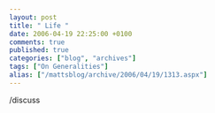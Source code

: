 ```yaml
---
layout: post
title: " Life "
date: 2006-04-19 22:25:00 +0100
comments: true
published: true
categories: ["blog", "archives"]
tags: ["On Generalities"]
alias: ["/mattsblog/archive/2006/04/19/1313.aspx"]
---
```

<!-- more -->
 <P>/discuss</P> 
